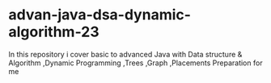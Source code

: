 # advan-java-dsa-dynamic-algorithm-23
In this repository i cover basic to advanced Java with Data structure &amp; Algorithm ,Dynamic Programming ,Trees ,Graph ,Placements Preparation for me
